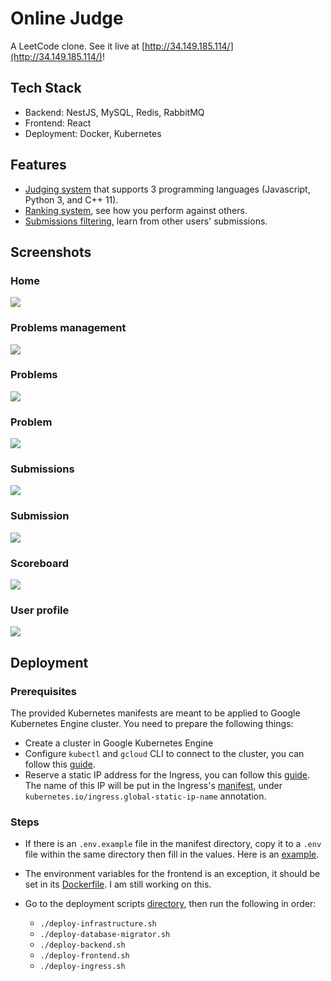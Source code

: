 # Online Judge

A LeetCode clone. See it live at [http://34.149.185.114/](http://34.149.185.114/)!

## Tech Stack

- Backend: NestJS, MySQL, Redis, RabbitMQ
- Frontend: React
- Deployment: Docker, Kubernetes

## Features

- [Judging system](http://34.149.185.114/problems) that supports 3 programming languages (Javascript, Python 3, and C++ 11).
- [Ranking system](http://34.149.185.114/scoreboard), see how you perform against others.
- [Submissions filtering](http://34.149.185.114/submissions), learn from other users' submissions.

## Screenshots

### Home

![](https://github.com/alvinpiter/online-judge/screenshots/home.png)

### Problems management

![](https://github.com/alvinpiter/online-judge/screenshots/problems-management.png)

### Problems

![](https://github.com/alvinpiter/online-judge/screenshots/problems.png)

### Problem

![](https://github.com/alvinpiter/online-judge/screenshots/problem.png)

### Submissions

![](https://github.com/alvinpiter/online-judge/screenshots/submissions.png)

### Submission

![](https://github.com/alvinpiter/online-judge/screenshots/submission.png)

### Scoreboard

![](https://github.com/alvinpiter/online-judge/screenshots/scoreboard.png)

### User profile

![](https://github.com/alvinpiter/online-judge/screenshots/profile.png)

## Deployment

### Prerequisites

The provided Kubernetes manifests are meant to be applied to Google Kubernetes Engine cluster. You need to prepare the following things:

- Create a cluster in Google Kubernetes Engine
- Configure `kubectl` and `gcloud` CLI to connect to the cluster, you can follow this [guide](https://cloud.google.com/kubernetes-engine/docs/how-to/cluster-access-for-kubectl).
- Reserve a static IP address for the Ingress, you can follow this [guide](https://cloud.google.com/compute/docs/ip-addresses/reserve-static-external-ip-address#reserve_new_static). The name of this IP will be put in the Ingress's [manifest](https://github.com/alvinpiter/online-judge/blob/main/deployment/manifests/ingress/manifest.yml), under `kubernetes.io/ingress.global-static-ip-name` annotation.

### Steps

- If there is an `.env.example` file in the manifest directory, copy it to a `.env` file within the same directory then fill in the values. Here is an [example](https://github.com/alvinpiter/online-judge/blob/main/deployment/manifests/mysql/.env.example).

- The environment variables for the frontend is an exception, it should be set in its [Dockerfile](https://github.com/alvinpiter/online-judge/blob/main/online-judge-frontend/Dockerfile). I am still working on this.

- Go to the deployment scripts [directory](https://github.com/alvinpiter/online-judge/tree/main/deployment/scripts), then run the following in order:

  - `./deploy-infrastructure.sh`
  - `./deploy-database-migrator.sh`
  - `./deploy-backend.sh`
  - `./deploy-frontend.sh`
  - `./deploy-ingress.sh`
